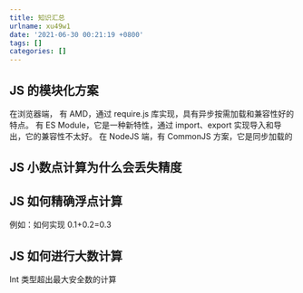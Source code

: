 ```yaml
---
title: 知识汇总
urlname: xu49w1
date: '2021-06-30 00:21:19 +0800'
tags: []
categories: []
---
```


## JS 的模块化方案

在浏览器端，
有 AMD，通过 require.js 库实现，具有异步按需加载和兼容性好的特点。
有 ES Module，它是一种新特性，通过 import、export 实现导入和导出，它的兼容性不太好。
在 NodeJS 端，有 CommonJS 方案，它是同步加载的

## JS 小数点计算为什么会丢失精度

## JS 如何精确浮点计算

例如：如何实现 0.1+0.2=0.3

## JS 如何进行大数计算

Int 类型超出最大安全数的计算
